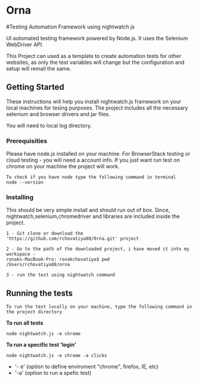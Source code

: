# Orna
#Testing Automation Framework using nightwatch js

UI automated testing framework powered by Node.js. It uses the Selenium WebDriver API. 

This Project can used as a template to create automation tests for other websites, as only the test variables will change but the configuration and setup will remail the same. 


## Getting Started

These instructions will help you install nightwatch.js framework on your local machines for tesing purposes. The project includes 
all the necessary selenium and browser drivers and jar files. 

You will need to local log directory. 
    
### Prerequisities

Please have node.js installed on your machine.
For BrowserStack testing or cloud testing - you will need a account info. If you just want run test on chrome on your machine 
the project will work. 

```
To check if you have node type the following command in terminal 
node --version
```


### Installing

  This should be very simple install and should run out of box. Since, nightwatch,selenium,chromedriver and
    libraries are included inside the project. 
  
    
```
1 - Git clone or download the 'https://github.com/rchovatiya88/Orna.git' project
```

```
2 - Go to the path of the downloaded project, i have moved it into my workspace - 
ronaks-MacBook-Pro: ronakchovatiya$ pwd
/Users/rchovatiya88/orna
```

```
3 - run the test using nightwatch command
```

## Running the tests

    To run the test locally on your machine, type the following command in the project directory
   
**To run all tests**
```
node nightwatch.js -e chrome 
```

**To run a specific test 'login'**
```
node nightwatch.js -e chrome -a clicks 
```

  * '- e' (option to define enviroment "chrome", firefox, IE, etc)
  * '-a'  (option to run a spefic test)
 






